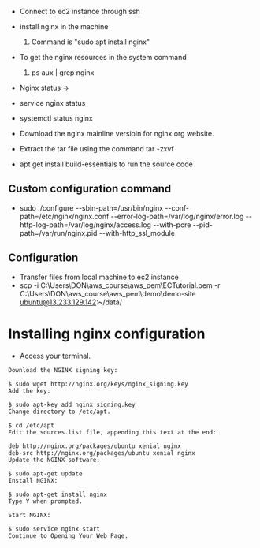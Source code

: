 * Connect to ec2 instance through ssh
* install nginx in the machine
  1. Command is "sudo apt install nginx"

* To get the nginx resources in the system command
  1. ps aux | grep nginx

* Nginx status ->
* service nginx status
* systemctl status nginx

* Download the nginx mainline versioin for nginx.org website.
* Extract the tar file using the command tar -zxvf
* apt get install build-essentials to run the source code

## Custom configuration command
* sudo ./configure --sbin-path=/usr/bin/nginx --conf-path=/etc/nginx/nginx.conf --error-log-path=/var/log/nginx/error.log --http-log-path=/var/log/nginx/access.log --with-pcre --pid-path=/var/run/nginx.pid --with-http_ssl_module

## Configuration

* Transfer files from local machine to ec2 instance
* scp -i C:\Users\DON\aws_course\aws_pem\ECTutorial.pem -r C:\Users\DON\aws_course\aws_pem\demo\demo-site ubuntu@13.233.129.142:~/data/


# Installing nginx configuration

* Access your terminal.
```
Download the NGINX signing key:

$ sudo wget http://nginx.org/keys/nginx_signing.key
Add the key:

$ sudo apt-key add nginx_signing.key
Change directory to /etc/apt.

$ cd /etc/apt
Edit the sources.list file, appending this text at the end:

deb http://nginx.org/packages/ubuntu xenial nginx
deb-src http://nginx.org/packages/ubuntu xenial nginx
Update the NGINX software:

$ sudo apt-get update
Install NGINX:

$ sudo apt-get install nginx
Type Y when prompted.

Start NGINX:

$ sudo service nginx start
Continue to Opening Your Web Page.
```
